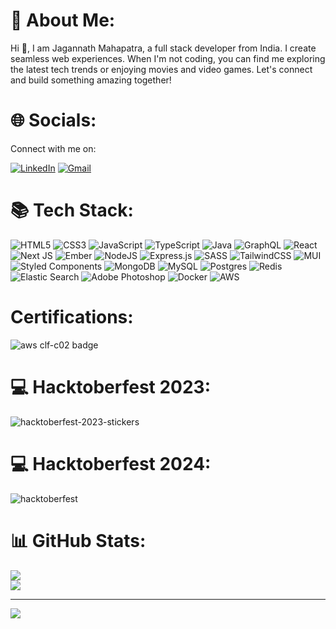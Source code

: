 # 💫 About Me:

Hi 👋, I am Jagannath Mahapatra, a full stack developer from India. I create seamless web experiences. When I'm not coding, you can find me exploring the latest tech trends or enjoying movies and video games. Let's connect and build something amazing together!

# 🌐 Socials:

Connect with me on: </br>

[![LinkedIn](https://img.shields.io/badge/LinkedIn-0077B5?style=for-the-badge&logo=linkedin&logoColor=white)](https://linkedin.com/in/jagannath-mahapatra)
[![Gmail](https://img.shields.io/badge/Gmail-D14836?style=for-the-badge&logo=gmail&logoColor=white)](mailto:jagannathm.official@gmail.com)

# 📚 Tech Stack:

![HTML5](https://img.shields.io/badge/html5-%23E34F26.svg?style=for-the-badge&logo=html5&logoColor=white) ![CSS3](https://img.shields.io/badge/css3-%231572B6.svg?style=for-the-badge&logo=css3&logoColor=white) ![JavaScript](https://img.shields.io/badge/javascript-%23323330.svg?style=for-the-badge&logo=javascript&logoColor=%23F7DF1E) ![TypeScript](https://img.shields.io/badge/typescript-%23007ACC.svg?style=for-the-badge&logo=typescript&logoColor=white) ![Java](https://img.shields.io/badge/java-%23ED8B00.svg?style=for-the-badge&logo=openjdk&logoColor=white) ![GraphQL](https://img.shields.io/badge/-GraphQL-E10098?style=for-the-badge&logo=graphql&logoColor=white) ![React](https://img.shields.io/badge/react-%2320232a.svg?style=for-the-badge&logo=react&logoColor=%2361DAFB) ![Next JS](https://img.shields.io/badge/Next-black?style=for-the-badge&logo=next.js&logoColor=white) ![Ember](https://img.shields.io/badge/ember-1C1E24?style=for-the-badge&logo=ember.js&logoColor=#D04A37) ![NodeJS](https://img.shields.io/badge/node.js-6DA55F?style=for-the-badge&logo=node.js&logoColor=white) ![Express.js](https://img.shields.io/badge/express.js-%23404d59.svg?style=for-the-badge&logo=express&logoColor=%2361DAFB) ![SASS](https://img.shields.io/badge/SASS-hotpink.svg?style=for-the-badge&logo=SASS&logoColor=white) ![TailwindCSS](https://img.shields.io/badge/tailwindcss-%2338B2AC.svg?style=for-the-badge&logo=tailwind-css&logoColor=white) ![MUI](https://img.shields.io/badge/MUI-%230081CB.svg?style=for-the-badge&logo=mui&logoColor=white) ![Styled Components](https://img.shields.io/badge/styled--components-DB7093?style=for-the-badge&logo=styled-components&logoColor=white) ![MongoDB](https://img.shields.io/badge/MongoDB-%234ea94b.svg?style=for-the-badge&logo=mongodb&logoColor=white) ![MySQL](https://img.shields.io/badge/mysql-%2300000f.svg?style=for-the-badge&logo=mysql&logoColor=white) ![Postgres](https://img.shields.io/badge/postgres-%23316192.svg?style=for-the-badge&logo=postgresql&logoColor=white) ![Redis](https://img.shields.io/badge/Redis-DC382D?style=for-the-badge&logo=redis&logoColor=white) ![Elastic Search](https://img.shields.io/badge/Elastic--Search-005571?style=for-the-badge&logo=elastic&logoColor=white) ![Adobe Photoshop](https://img.shields.io/badge/adobe%20photoshop-%2331A8FF.svg?style=for-the-badge&logo=adobe%20photoshop&logoColor=white) ![Docker](https://img.shields.io/badge/docker-%230db7ed.svg?style=for-the-badge&logo=docker&logoColor=white) ![AWS](https://img.shields.io/badge/Amazon_AWS-232F3E.svg?style=for-the-badge&logo=amazon-web-services&logoColor=white)

# Certifications:

![aws clf-c02 badge](https://github.com/user-attachments/assets/9d1f7a3a-208b-4c47-8e4e-b940eb4d9069)

# 💻 Hacktoberfest 2023:

![hacktoberfest-2023-stickers](https://github.com/j-mahapatra/j-mahapatra/assets/107102771/31fc71ad-08ad-4823-9378-33a5ed01aed0)

# 💻 Hacktoberfest 2024:

![hacktoberfest](https://github.com/user-attachments/assets/71ca1ae2-888e-4332-8665-7a471106158d)

# 📊 GitHub Stats:

![](https://github-readme-streak-stats.herokuapp.com/?user=j-mahapatra&theme=darcula&hide_border=false) </br>
![](https://github-readme-stats.vercel.app/api/top-langs/?username=j-mahapatra&theme=darcula&hide_border=false&include_all_commits=true&count_private=true&layout=compact)

---

[![](https://visitcount.itsvg.in/api?id=j-mahapatra&icon=0&color=3)](https://visitcount.itsvg.in)

<!-- Proudly created with GPRM ( https://gprm.itsvg.in ) -->
